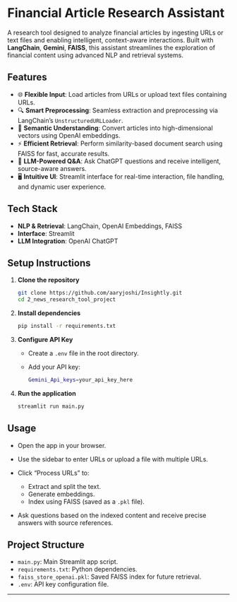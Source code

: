 # Financial Article Research Assistant

A research tool designed to analyze financial articles by ingesting URLs or text files and enabling intelligent, context-aware interactions.
Built with **LangChain**, **Gemini**, **FAISS**, this assistant streamlines the exploration of financial content using advanced NLP and retrieval systems.

## Features

* 🌐 **Flexible Input**: Load articles from URLs or upload text files containing URLs.
* 🔍 **Smart Preprocessing**: Seamless extraction and preprocessing via LangChain’s `UnstructuredURLLoader`.
* 🧠 **Semantic Understanding**: Convert articles into high-dimensional vectors using OpenAI embeddings.
* ⚡ **Efficient Retrieval**: Perform similarity-based document search using FAISS for fast, accurate results.
* 🤖 **LLM-Powered Q\&A**: Ask ChatGPT questions and receive intelligent, source-aware answers.
* 🖥 **Intuitive UI**: Streamlit interface for real-time interaction, file handling, and dynamic user experience.

## Tech Stack

* **NLP & Retrieval**: LangChain, OpenAI Embeddings, FAISS
* **Interface**: Streamlit
* **LLM Integration**: OpenAI ChatGPT

## Setup Instructions

1. **Clone the repository**

   ```bash
   git clone https://github.com/aaryjoshi/Insightly.git
   cd 2_news_research_tool_project
   ```

2. **Install dependencies**

   ```bash
   pip install -r requirements.txt
   ```

3. **Configure API Key**

   * Create a `.env` file in the root directory.
   * Add your API key:

     ```bash
     Gemini_Api_keys=your_api_key_here
     ```

4. **Run the application**

   ```bash
   streamlit run main.py
   ```

## Usage

* Open the app in your browser.
* Use the sidebar to enter URLs or upload a file with multiple URLs.
* Click “Process URLs” to:

  * Extract and split the text.
  * Generate embeddings.
  * Index using FAISS (saved as a `.pkl` file).
* Ask questions based on the indexed content and receive precise answers with source references.

## Project Structure

* `main.py`: Main Streamlit app script.
* `requirements.txt`: Python dependencies.
* `faiss_store_openai.pkl`: Saved FAISS index for future retrieval.
* `.env`: API key configuration file.

---
